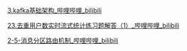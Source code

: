 [3.kafka基础架构_哔哩哔哩_bilibili](https://www.bilibili.com/video/BV1Q6hPz8ER6?spm_id_from=333.788.videopod.episodes&vd_source=d798f4dc7fdb9ca6a80baf9f4d394acb&p=3)

[23.去重用户数实时流式统计练习题解答（1）_哔哩哔哩_bilibili](https://www.bilibili.com/video/BV1Wb421i7Ey?spm_id_from=333.788.videopod.episodes&vd_source=d798f4dc7fdb9ca6a80baf9f4d394acb&p=23)

[2-5-消息分区路由机制_哔哩哔哩_bilibili](https://www.bilibili.com/video/BV15MJBzcEzd?spm_id_from=333.788.videopod.episodes&vd_source=d798f4dc7fdb9ca6a80baf9f4d394acb&p=10)